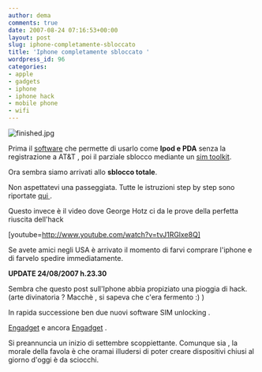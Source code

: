 ```yaml
---
author: dema
comments: true
date: 2007-08-24 07:16:53+00:00
layout: post
slug: iphone-completamente-sbloccato
title: 'Iphone completamente sbloccato '
wordpress_id: 96
categories:
- apple
- gadgets
- iphone
- iphone hack
- mobile phone
- wifi
---
```


![finished.jpg](http://dema.tv/wp-content/uploads/2007/08/finished1.jpg)

Prima il [software](http://www.pqdvd.com/dvd-to-ipod-movie-video-converter.html#iphoneunlock) che permette di usarlo come **Ipod e PDA** senza la registrazione a AT&T , poi il parziale sblocco mediante un [sim toolkit](http://www.macitynet.it/macity/aA29207/index.shtml).

Ora sembra siamo arrivati allo **sblocco totale**.

Non aspettatevi una passeggiata. Tutte le istruzioni step by step sono riportate [qui ](http://iphonejtag.blogspot.com/).

Questo invece è il video dove George Hotz ci da le prove della perfetta riuscita dell'hack

[youtube=http://www.youtube.com/watch?v=tvJ1RGlxe8Q]

Se avete amici negli USA è arrivato il momento di farvi comprare l'iphone e di farvelo spedire immediatamente.

**UPDATE 24/08/2007 h.23.30**

Sembra che questo post sull'Iphone abbia propiziato una pioggia di hack. (arte divinatoria ? Macchè , si sapeva che c'era fermento :) )

In rapida successione ben due nuovi software SIM unlocking .

[Engadget](http://www.engadget.com/2007/08/24/iphone-software-unlock-competition-begins-to-heat-up/) e ancora [Engadget](http://www.engadget.com/2007/08/24/iphone-unlocked-atandt-loses-iphone-exclusivity-august-24-2007/) .

Si preannuncia un inizio di settembre scoppiettante. Comunque sia , la morale della favola è che oramai illudersi di poter creare dispositivi chiusi al giorno d'oggi è da sciocchi.
